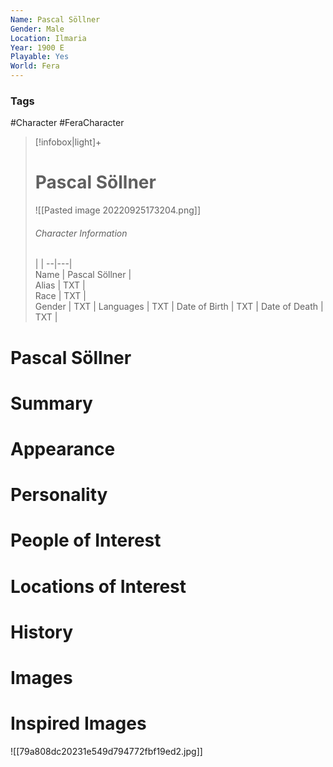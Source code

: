 ```yaml
---
Name: Pascal Söllner
Gender: Male
Location: Ilmaria
Year: 1900 E
Playable: Yes
World: Fera
---
```


### Tags
#Character #FeraCharacter 

> [!infobox|light]+  
> # Pascal Söllner  
> ![[Pasted image 20220925173204.png]]
> ###### Character Information
>  |   |
> --|---|  
> Name | Pascal Söllner |  
> Alias | TXT |  
> Race | TXT |  
> Gender | TXT |
> Languages | TXT |
> Date of Birth | TXT |
> Date of Death | TXT |

# Pascal Söllner

# Summary

# Appearance

# Personality

# People of Interest

# Locations of Interest

# History

# Images

# Inspired Images
![[79a808dc20231e549d794772fbf19ed2.jpg]]
